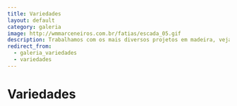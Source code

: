 ```yaml
---
title: Variedades
layout: default
category: galeria
image: http://wmmarceneiros.com.br/fatias/escada_05.gif
description: Trabalhamos com os mais diversos projetos em madeira, veja em nossa galeria de imagens.
redirect_from:
  - galeria_variedades
  - variedades
---
```


# Variedades #